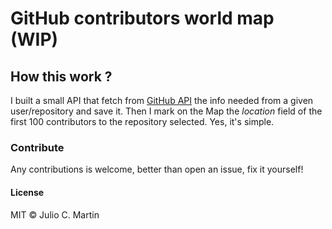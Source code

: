 # GitHub contributors world map (WIP)

## How this work ?
I built a small API that fetch from [GitHub API](https://developer.github.com/v3/) the info needed from a given user/repository and save it. Then I mark on the Map the *location* field of the first 100 contributors to the repository selected. Yes, it's simple.

### Contribute
Any contributions is welcome, better than open an issue, fix it yourself!

#### License
MIT © Julio C. Martin